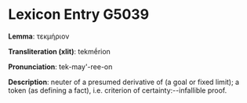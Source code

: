 # Lexicon Entry G5039

**Lemma**: τεκμήριον

**Transliteration (xlit)**: tekmḗrion

**Pronunciation**: tek-may'-ree-on

**Description**:
neuter of a presumed derivative of  (a goal or fixed limit); a token (as defining a fact), i.e. criterion of certainty:--infallible proof.
